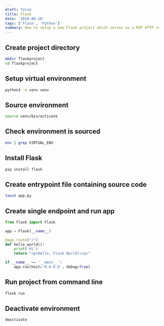 ```yaml
---
draft: false
title: Flask
date: '2019-08-20'
tags: ['Flask', 'Python']
summary: How to setup a new Flask project which serves as a MVP HTTP server
---
```


## Create project directory

```bash
mkdir flaskproject
cd flaskproject
```

## Setup virtual environment

```bash
python3 -m venv venv
```

## Source environment

```bash
source venv/bin/activate
```

## Check environment is sourced

```bash
env | grep VIRTUAL_ENV
```

## Install Flask

```bash
pip install flask
```

## Create entrypoint file containing source code

```bash
touch app.py
```

## Create single endpoint and run app

```py
from flask import Flask

app = Flask(__name__)

@app.route("/")
def hello_world():
    print('Hi')
    return "<p>Hello, Flask World!</p>"

if __name__ == '__main__':
    app.run(host='0.0.0.0', debug=True)
```

## Run project from command line

```bash
flask run
```

## Deactivate environment

```bash
deactivate
```
